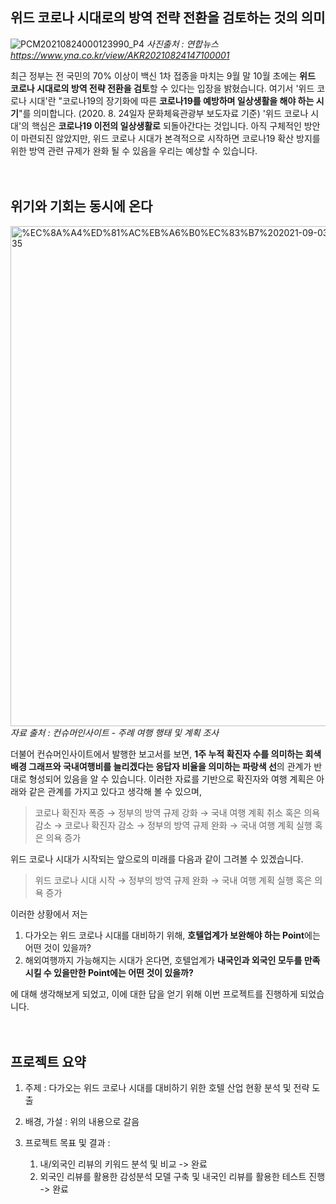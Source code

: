 ## 위드 코로나 시대로의 방역 전략 전환을 검토하는 것의 의미

![PCM20210824000123990_P4](https://user-images.githubusercontent.com/66727848/145778550-7959c18f-3e4f-43b5-a9bf-303ea6adf9ea.jpg)
_사진출처 : 연합뉴스 https://www.yna.co.kr/view/AKR20210824147100001_

최근 정부는 전 국민의 70% 이상이 백신 1차 접종을 마치는 9월 말 10월 초에는 **위드 코로나 시대로의 방역 전략 전환을 검토**할 수 있다는 입장을 밝혔습니다. 여기서 '위드 코로나 시대'란 "코로나19의 장기화에 따른 **코로나19를 예방하며 일상생활을 해야 하는 시기**"를 의미합니다. (2020. 8. 24일자 문화체육관광부 보도자료 기준) '위드 코로나 시대'의 핵심은 **코로나19 이전의 일상생활로** 되돌아간다는 것입니다. 아직 구체적인 방안이 마련되진 않았지만, 위드 코로나 시대가 본격적으로 시작하면 코로나19 확산 방지를 위한 방역 관련 규제가 완화 될 수 있음을 우리는 예상할 수 있습니다.
</br></br></br>
## 위기와 기회는 동시에 온다

<img width="800" alt="%EC%8A%A4%ED%81%AC%EB%A6%B0%EC%83%B7%202021-09-03%20%EC%98%A4%EC%A0%84%202 01 35" src="https://user-images.githubusercontent.com/66727848/145779186-99e0b616-798d-455c-a4d2-4c118b02c3a8.png"></br>
_자료 출처 : 컨슈머인사이트 - 주례 여행 행태 및 계획 조사_ 

더불어 컨슈머인사이트에서 발행한 보고서를 보면, **1주 누적 확진자 수를 의미하는 회색 배경 그래프와 국내여행비를 늘리겠다는 응답자 비율을 의미하는 파랑색 선**의 관계가 반대로 형성되어 있음을 알 수 있습니다. 이러한 자료를 기반으로 확진자와 여행 계획은 아래와 같은 관계를 가지고 있다고 생각해 볼 수 있으며,

> 코로나 확진자 폭증 → 정부의 방역 규제 강화 → 국내 여행 계획 취소 혹은 의욕 감소 → 코로나 확진자 감소 → 정부의 방역 규제 완화 → 국내 여행 계획 실행 혹은 의욕 증가

위드 코로나 시대가 시작되는 앞으로의 미래를 다음과 같이 그려볼 수 있겠습니다.
> 위드 코로나 시대 시작 → 정부의 방역 규제 완화 → 국내 여행 계획 실행 혹은 의욕 증가

이러한 상황에서 저는
1. 다가오는 위드 코로나 시대를 대비하기 위해, **호텔업계가 보완해야 하는 Point**에는 어떤 것이 있을까?
2. 해외여행까지 가능해지는 시대가 온다면, 호텔업계가 **내국인과 외국인 모두를 만족시킬 수 있을만한 Point에는 어떤 것이 있을까?**

에 대해 생각해보게 되었고, 이에 대한 답을 얻기 위해 이번 프로젝트를 진행하게 되었습니다.
</br></br></br>
## 프로젝트 요약

1. 주제 : 다가오는 위드 코로나 시대를 대비하기 위한 호텔 산업 현황 분석 및 전략 도출

2. 배경, 가설 : 위의 내용으로 갈음

3. 프로젝트 목표 및 결과 :
    1. 내/외국인 리뷰의 키워드 분석 및 비교 -> 완료
    2. 외국인 리뷰를 활용한 감성분석 모델 구축 및 내국인 리뷰를 활용한 테스트 진행 -> 완료
</br></br></br>
